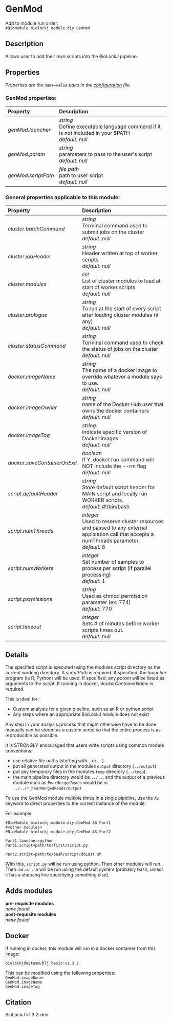 # GenMod
Add to module run order:                    
`#BioModule biolockj.module.diy.GenMod`

## Description 
Allows user to add their own scripts into the BioLockJ pipeline.

## Properties 
*Properties are the `name=value` pairs in the [configuration](../../../Configuration#properties) file.*                   

### GenMod properties: 
| Property| Description |
| :--- | :--- |
| *genMod.launcher* | _string_ <br>Define executable language command if it is not included in your $PATH<br>*default:*  *null* |
| *genMod.param* | _string_ <br>parameters to pass to the user's script<br>*default:*  *null* |
| *genMod.scriptPath* | _file path_ <br>path to user script<br>*default:*  *null* |

### General properties applicable to this module: 
| Property| Description |
| :--- | :--- |
| *cluster.batchCommand* | _string_ <br>Terminal command used to submit jobs on the cluster<br>*default:*  *null* |
| *cluster.jobHeader* | _string_ <br>Header written at top of worker scripts<br>*default:*  *null* |
| *cluster.modules* | _list_ <br>List of cluster modules to load at start of worker scripts<br>*default:*  *null* |
| *cluster.prologue* | _string_ <br>To run at the start of every script after loading cluster modules (if any)<br>*default:*  *null* |
| *cluster.statusCommand* | _string_ <br>Terminal command used to check the status of jobs on the cluster<br>*default:*  *null* |
| *docker.imageName* | _string_ <br>The name of a docker image to override whatever a module says to use.<br>*default:*  *null* |
| *docker.imageOwner* | _string_ <br>name of the Docker Hub user that owns the docker containers<br>*default:*  *null* |
| *docker.imageTag* | _string_ <br>indicate specific version of Docker images<br>*default:*  *null* |
| *docker.saveContainerOnExit* | _boolean_ <br>If Y, docker run command will NOT include the --rm flag<br>*default:*  *null* |
| *script.defaultHeader* | _string_ <br>Store default script header for MAIN script and locally run WORKER scripts.<br>*default:*  #!/bin/bash |
| *script.numThreads* | _integer_ <br>Used to reserve cluster resources and passed to any external application call that accepts a numThreads parameter.<br>*default:*  8 |
| *script.numWorkers* | _integer_ <br>Set number of samples to process per script (if parallel processing)<br>*default:*  1 |
| *script.permissions* | _string_ <br>Used as chmod permission parameter (ex: 774)<br>*default:*  770 |
| *script.timeout* | _integer_ <br>Sets # of minutes before worker scripts times out.<br>*default:*  *null* |

## Details 
                   
The specified script is executed using the modules script directory as the current working directory. A _scriptPath_ is required.  If specified, the _launcher_ program (ie R, Python) will be used.  If specified, any _param_ will be listed as arguments to the script.  If running in docker, _dockerContainerName_ is required.                   
                   
This is ideal for:                   
                   
 * Custom analysis for a given pipeline, such as an R or python script                   
 * Any steps where an appropriate BioLockJ module does not exist                   
                   
Any step in your analysis process that might otherwise have to be done manually can be stored as a custom script so that the entire process is as reproducible as possible.                   
                   
It is STRONGLY encouraged that users write scripts using common module conventions:                   
                   
 * use relative file paths (starting with `.` or `..`)                   
 * put all generated output in the modules `output` directory (`../output`)                   
 * put any temporary files in the modules `temp` directory (`../tmep`).                     
 * the main pipeline directory would be `../..`, and the output of a previous module such as `PearMergedReads` would be in `../../*_PearMergedReads/output`                   
                   
To use the GenMod module multiple times in a single pipeline, use the `AS` keyword to direct properties to the correct instance of the module.                   
                   
For example:                   
```                   
#BioModule biolockj.module.diy.GenMod AS Part1                   
#<other modules>                   
#BioModule biolockj.module.diy.GenMod AS Part2                   
                   
Part1.launcher=python                   
Part1.script=path/to/first/script.py                   
                   
Part2.script=path/to/bash/script/doLast.sh                   
```                   
With this, `script.py` will be run using python.  Then other modules will run. Then `doLast.sh` will be run using the default system (probably bash, unless it has a shebang line specifiying something else).                   


## Adds modules 
**pre-requisite modules**                    
*none found*                   
**post-requisite modules**                    
*none found*                   

## Docker 
If running in docker, this module will run in a docker container from this image:<br>
```
biolockjdevteam/blj_basic:v1.3.2
```
This can be modified using the following properties:<br>
`GenMod.imageOwner`<br>
`GenMod.imageName`<br>
`GenMod.imageTag`<br>

## Citation 
BioLockJ v1.3.2-dev

